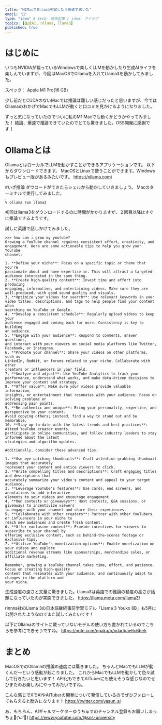 ```yaml
---
title: "M1MacでOllamaを試したら爆速で驚いた"
emoji: "🦙"
type: "idea" # tech: 技術記事 / idea: アイデア
topics: [生成AI, ollama, llama3]
published: true
---
```


# はじめに
いつもNVIDIAが載っているWindowsで楽しくLLMを動かしたり生成AIライフを楽しんでいますが、今回はMacOSでOllamaを入れてLlama3を動かしてみました。

スペック：
Apple M1 Pro(16 GB)

少し前だとCUDAのないMacでは推論は難しい感じだったと思いますが、今ではOllamaのおかげでMacでもLLMが動くと口コミを見かけるようになりました。

ずっと気になっていたのでついに私のM1 Macでも動くかどうかやってみました！
結論、爆速で推論できていたのでとても驚きました。OSS開発に感謝です！

# Ollamaとは
OllamaとはローカルでLLMを動かすことができるアプリケーションです。
以下からダウンロードできます。
MacOSとLinuxで使うことができます。Windowsもプレビュー版があるみたいです。
https://ollama.com/

#いざ推論
ダウロードができたらシェルから動かしていきましょう。
Macのターミナルで実行してみました。

```
% ollama run llama3   
```
初回はllama3をダウンロードするのに時間がかかりますが、２回目以降はすぐに推論できるようです。

試しに英語で話しかけてみました。

```
>>> how can i grow my youtube?
Growing a YouTube channel requires consistent effort, creativity, and 
engagement. Here are some actionable tips to help you grow your YouTube 
channel:

1. **Define your niche**: Focus on a specific topic or theme that you're 
passionate about and have expertise in. This will attract a targeted 
audience interested in the same thing.
2. **Create high-quality content**: Invest time and effort into producing 
engaging, informative, and entertaining videos. Make sure they are 
well-produced, with good sound quality and visuals.
3. **Optimize your videos for search**: Use relevant keywords in your 
video titles, descriptions, and tags to help people find your content when
searching on YouTube or Google.
4. **Develop a consistent schedule**: Regularly upload videos to keep your
audience engaged and coming back for more. Consistency is key to building 
an audience.
5. **Engage with your audience**: Respond to comments, answer questions, 
and interact with your viewers on social media platforms like Twitter, 
Facebook, or Instagram.
6. **Promote your channel**: Share your videos on other platforms, such as
LinkedIn, Reddit, or forums related to your niche. Collaborate with other 
creators or influencers in your field.
7. **Analyze and adjust**: Use YouTube Analytics to track your 
performance, understand what works, and make data-driven decisions to 
improve your content and strategy.
8. **Offer value**: Make sure your videos provide valuable information, 
insights, or entertainment that resonates with your audience. Focus on solving problems or 
addressing pain points.
9. **Be authentic and unique**: Bring your personality, expertise, and perspective to your content. 
Avoid copying others; instead, find a way to stand out and be memorable.
10. **Stay up-to-date with the latest trends and best practices**: Attend YouTube creator events, 
participate in online communities, and follow industry leaders to stay informed about the latest 
strategies and algorithm updates.

Additionally, consider these advanced tips:

1. **Use eye-catching thumbnails**: Craft attention-grabbing thumbnail images that accurately 
represent your content and entice viewers to click.
2. **Write compelling titles and descriptions**: Craft engaging titles and descriptions that 
accurately summarize your video's content and appeal to your target audience.
3. **Leverage YouTube's features**: Use cards, end screens, and annotations to add interactive 
elements to your videos and encourage engagement.
4. **Run contests or giveaways**: Host contests, Q&A sessions, or giveaways to incentivize viewers 
to engage with your channel and share their experiences.
5. **Collaborate with other creators**: Partner with other YouTubers or influencers in your niche to
reach new audiences and create fresh content.
6. **Offer exclusive content**: Provide incentives for viewers to subscribe to your channel by 
offering exclusive content, such as behind-the-scenes footage or exclusive tips.
7. **Utilize YouTube's monetization options**: Enable monetization on your videos and explore 
additional revenue streams like sponsorships, merchandise sales, or affiliate marketing.

Remember, growing a YouTube channel takes time, effort, and patience. Focus on creating high-quality
content that resonates with your audience, and continuously adapt to changes in the platform and 
your niche.
```
生成速度の速さと文量に驚きました。Llama3は英語での推論の精度の高さが話題になっていたのが実感できました。
https://llama.meta.com/llama3/

rinnna社のLlama 3の日本語継続事前学習モデル「Llama 3 Youko 8B」も5月に公開されたようなのでまた試してみたいです！

以下にOllamaのサイトに載っていないモデルの使い方も書かれているのでこちらを参考にできそうですね。
https://note.com/npaka/n/ndadbae6c6be5

# まとめ
MacOSでのOllamaの推論の速度には驚きました。
ちゃんとMacでもLLMが動くんだ〜という感動が起こりました。
これからMacでもLLMを動かして色々試して行きたいと思います！
API化もできてAITuberにも使えそうな感じなのでぜひまたのお楽しみにやってみたいですね。

こんな感じでXでAIやAITuberの開発について発信しているのでぜひフォローしてもらえると励みになります！
https://twitter.com/yasun_ai

あ、もちろん、AIギャルマーケターゆうちゅすのチャンネル登録もお願いしまっちょ💪('ω'💪)
https://www.youtube.com/@sns-university